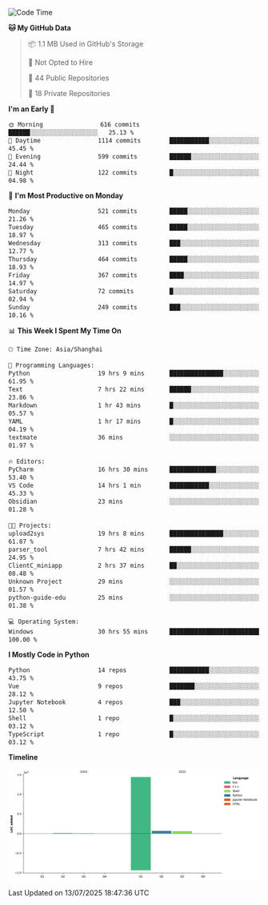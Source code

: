 <!--START_SECTION:waka-->
![Code Time](http://img.shields.io/badge/Code%20Time-518%20hrs%2050%20mins-blue)

**🐱 My GitHub Data** 

> 📦 1.1 MB Used in GitHub's Storage 
 > 
> 🚫 Not Opted to Hire
 > 
> 📜 44 Public Repositories 
 > 
> 🔑 18 Private Repositories 
 > 
**I'm an Early 🐤** 

```text
🌞 Morning                616 commits         ██████░░░░░░░░░░░░░░░░░░░   25.13 % 
🌆 Daytime                1114 commits        ███████████░░░░░░░░░░░░░░   45.45 % 
🌃 Evening                599 commits         ██████░░░░░░░░░░░░░░░░░░░   24.44 % 
🌙 Night                  122 commits         █░░░░░░░░░░░░░░░░░░░░░░░░   04.98 % 
```
📅 **I'm Most Productive on Monday** 

```text
Monday                   521 commits         █████░░░░░░░░░░░░░░░░░░░░   21.26 % 
Tuesday                  465 commits         █████░░░░░░░░░░░░░░░░░░░░   18.97 % 
Wednesday                313 commits         ███░░░░░░░░░░░░░░░░░░░░░░   12.77 % 
Thursday                 464 commits         █████░░░░░░░░░░░░░░░░░░░░   18.93 % 
Friday                   367 commits         ████░░░░░░░░░░░░░░░░░░░░░   14.97 % 
Saturday                 72 commits          █░░░░░░░░░░░░░░░░░░░░░░░░   02.94 % 
Sunday                   249 commits         ███░░░░░░░░░░░░░░░░░░░░░░   10.16 % 
```


📊 **This Week I Spent My Time On** 

```text
🕑︎ Time Zone: Asia/Shanghai

💬 Programming Languages: 
Python                   19 hrs 9 mins       ███████████████░░░░░░░░░░   61.95 % 
Text                     7 hrs 22 mins       ██████░░░░░░░░░░░░░░░░░░░   23.86 % 
Markdown                 1 hr 43 mins        █░░░░░░░░░░░░░░░░░░░░░░░░   05.57 % 
YAML                     1 hr 17 mins        █░░░░░░░░░░░░░░░░░░░░░░░░   04.19 % 
textmate                 36 mins             ░░░░░░░░░░░░░░░░░░░░░░░░░   01.97 % 

🔥 Editors: 
PyCharm                  16 hrs 30 mins      █████████████░░░░░░░░░░░░   53.40 % 
VS Code                  14 hrs 1 min        ███████████░░░░░░░░░░░░░░   45.33 % 
Obsidian                 23 mins             ░░░░░░░░░░░░░░░░░░░░░░░░░   01.28 % 

🐱‍💻 Projects: 
upload2sys               19 hrs 8 mins       ███████████████░░░░░░░░░░   61.87 % 
parser_tool              7 hrs 42 mins       ██████░░░░░░░░░░░░░░░░░░░   24.95 % 
ClientC_miniapp          2 hrs 37 mins       ██░░░░░░░░░░░░░░░░░░░░░░░   08.48 % 
Unknown Project          29 mins             ░░░░░░░░░░░░░░░░░░░░░░░░░   01.57 % 
python-guide-edu         25 mins             ░░░░░░░░░░░░░░░░░░░░░░░░░   01.38 % 

💻 Operating System: 
Windows                  30 hrs 55 mins      █████████████████████████   100.00 % 
```

**I Mostly Code in Python** 

```text
Python                   14 repos            ███████████░░░░░░░░░░░░░░   43.75 % 
Vue                      9 repos             ███████░░░░░░░░░░░░░░░░░░   28.12 % 
Jupyter Notebook         4 repos             ███░░░░░░░░░░░░░░░░░░░░░░   12.50 % 
Shell                    1 repo              █░░░░░░░░░░░░░░░░░░░░░░░░   03.12 % 
TypeScript               1 repo              █░░░░░░░░░░░░░░░░░░░░░░░░   03.12 % 
```



**Timeline**

![Lines of Code chart](https://raw.githubusercontent.com/White1943/White1943/main/assets/bar_graph.png)


 Last Updated on 13/07/2025 18:47:36 UTC
<!--END_SECTION:waka-->
